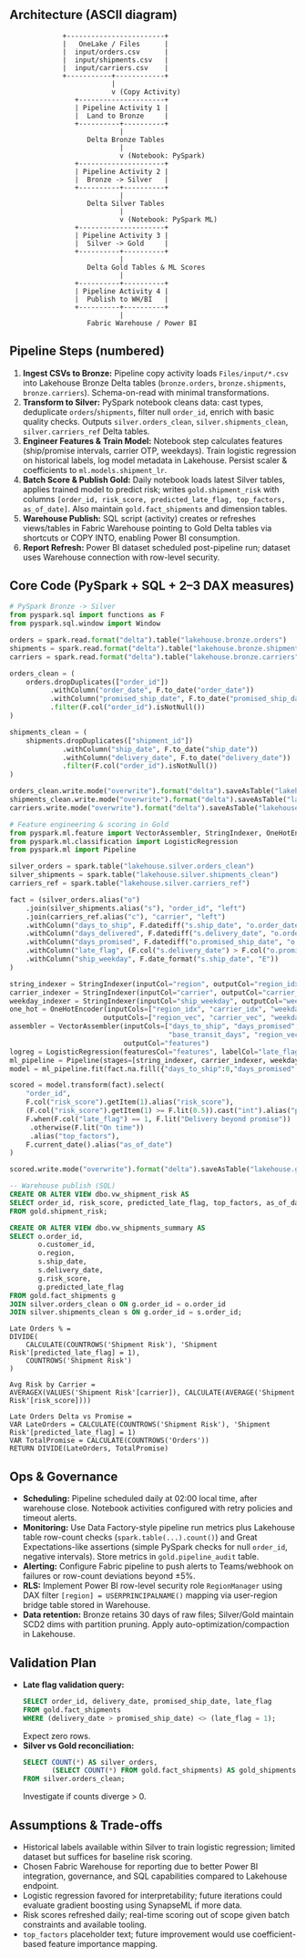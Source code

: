 Architecture (ASCII diagram)
---------------------------------
```
             +------------------------+
             |   OneLake / Files      |
             |  input/orders.csv      |
             |  input/shipments.csv   |
             |  input/carriers.csv    |
             +-----------+------------+
                         |
                         v (Copy Activity)
                +---------------------+
                | Pipeline Activity 1 |
                |  Land to Bronze     |
                +----------+----------+
                           |
                   Delta Bronze Tables
                           |
                           v (Notebook: PySpark)
                +---------------------+
                | Pipeline Activity 2 |
                |  Bronze -> Silver   |
                +----------+----------+
                           |
                   Delta Silver Tables
                           |
                           v (Notebook: PySpark ML)
                +---------------------+
                | Pipeline Activity 3 |
                |  Silver -> Gold     |
                +----------+----------+
                           |
                   Delta Gold Tables & ML Scores
                           |
                +----------+----------+
                | Pipeline Activity 4 |
                |  Publish to WH/BI   |
                +----------+----------+
                           |
                   Fabric Warehouse / Power BI
```

Pipeline Steps (numbered)
-------------------------
1. **Ingest CSVs to Bronze:** Pipeline copy activity loads `Files/input/*.csv` into Lakehouse Bronze Delta tables (`bronze.orders`, `bronze.shipments`, `bronze.carriers`). Schema-on-read with minimal transformations.
2. **Transform to Silver:** PySpark notebook cleans data: cast types, deduplicate `orders`/`shipments`, filter null `order_id`, enrich with basic quality checks. Outputs `silver.orders_clean`, `silver.shipments_clean`, `silver.carriers_ref` Delta tables.
3. **Engineer Features & Train Model:** Notebook step calculates features (ship/promise intervals, carrier OTP, weekdays). Train logistic regression on historical labels, log model metadata in Lakehouse. Persist scaler & coefficients to `ml.models.shipment_lr`.
4. **Batch Score & Publish Gold:** Daily notebook loads latest Silver tables, applies trained model to predict risk; writes `gold.shipment_risk` with columns `[order_id, risk_score, predicted_late_flag, top_factors, as_of_date]`. Also maintain `gold.fact_shipments` and dimension tables.
5. **Warehouse Publish:** SQL script (activity) creates or refreshes views/tables in Fabric Warehouse pointing to Gold Delta tables via shortcuts or COPY INTO, enabling Power BI consumption.
6. **Report Refresh:** Power BI dataset scheduled post-pipeline run; dataset uses Warehouse connection with row-level security.

Core Code (PySpark + SQL + 2–3 DAX measures)
---------------------------------------------
```python
# PySpark Bronze -> Silver
from pyspark.sql import functions as F
from pyspark.sql.window import Window

orders = spark.read.format("delta").table("lakehouse.bronze.orders")
shipments = spark.read.format("delta").table("lakehouse.bronze.shipments")
carriers = spark.read.format("delta").table("lakehouse.bronze.carriers")

orders_clean = (
    orders.dropDuplicates(["order_id"]) 
          .withColumn("order_date", F.to_date("order_date"))
          .withColumn("promised_ship_date", F.to_date("promised_ship_date"))
          .filter(F.col("order_id").isNotNull())
)

shipments_clean = (
    shipments.dropDuplicates(["shipment_id"]) 
             .withColumn("ship_date", F.to_date("ship_date"))
             .withColumn("delivery_date", F.to_date("delivery_date"))
             .filter(F.col("order_id").isNotNull())
)

orders_clean.write.mode("overwrite").format("delta").saveAsTable("lakehouse.silver.orders_clean")
shipments_clean.write.mode("overwrite").format("delta").saveAsTable("lakehouse.silver.shipments_clean")
carriers.write.mode("overwrite").format("delta").saveAsTable("lakehouse.silver.carriers_ref")
```

```python
# Feature engineering & scoring in Gold
from pyspark.ml.feature import VectorAssembler, StringIndexer, OneHotEncoder
from pyspark.ml.classification import LogisticRegression
from pyspark.ml import Pipeline

silver_orders = spark.table("lakehouse.silver.orders_clean")
silver_shipments = spark.table("lakehouse.silver.shipments_clean")
carriers_ref = spark.table("lakehouse.silver.carriers_ref")

fact = (silver_orders.alias("o")
    .join(silver_shipments.alias("s"), "order_id", "left")
    .join(carriers_ref.alias("c"), "carrier", "left")
    .withColumn("days_to_ship", F.datediff("s.ship_date", "o.order_date"))
    .withColumn("days_delivered", F.datediff("s.delivery_date", "o.order_date"))
    .withColumn("days_promised", F.datediff("o.promised_ship_date", "o.order_date"))
    .withColumn("late_flag", (F.col("s.delivery_date") > F.col("o.promised_ship_date")).cast("int"))
    .withColumn("ship_weekday", F.date_format("s.ship_date", "E"))
)

string_indexer = StringIndexer(inputCol="region", outputCol="region_idx", handleInvalid="keep")
carrier_indexer = StringIndexer(inputCol="carrier", outputCol="carrier_idx", handleInvalid="keep")
weekday_indexer = StringIndexer(inputCol="ship_weekday", outputCol="weekday_idx", handleInvalid="keep")
one_hot = OneHotEncoder(inputCols=["region_idx", "carrier_idx", "weekday_idx"],
                       outputCols=["region_vec", "carrier_vec", "weekday_vec"])
assembler = VectorAssembler(inputCols=["days_to_ship", "days_promised", "carrier_otp_rate_90d",
                                       "base_transit_days", "region_vec", "carrier_vec", "weekday_vec"],
                            outputCol="features")
logreg = LogisticRegression(featuresCol="features", labelCol="late_flag", probabilityCol="risk_score")
ml_pipeline = Pipeline(stages=[string_indexer, carrier_indexer, weekday_indexer, one_hot, assembler, logreg])
model = ml_pipeline.fit(fact.na.fill({"days_to_ship":0,"days_promised":0,"carrier_otp_rate_90d":0,"base_transit_days":0}))

scored = model.transform(fact).select(
    "order_id",
    F.col("risk_score").getItem(1).alias("risk_score"),
    (F.col("risk_score").getItem(1) >= F.lit(0.5)).cast("int").alias("predicted_late_flag"),
    F.when(F.col("late_flag") == 1, F.lit("Delivery beyond promise"))
     .otherwise(F.lit("On time"))
     .alias("top_factors"),
    F.current_date().alias("as_of_date")
)

scored.write.mode("overwrite").format("delta").saveAsTable("lakehouse.gold.shipment_risk")
```

```sql
-- Warehouse publish (SQL)
CREATE OR ALTER VIEW dbo.vw_shipment_risk AS
SELECT order_id, risk_score, predicted_late_flag, top_factors, as_of_date
FROM gold.shipment_risk;

CREATE OR ALTER VIEW dbo.vw_shipments_summary AS
SELECT o.order_id,
       o.customer_id,
       o.region,
       s.ship_date,
       s.delivery_date,
       g.risk_score,
       g.predicted_late_flag
FROM gold.fact_shipments g
JOIN silver.orders_clean o ON g.order_id = o.order_id
JOIN silver.shipments_clean s ON g.order_id = s.order_id;
```

```DAX
Late Orders % = 
DIVIDE(
    CALCULATE(COUNTROWS('Shipment Risk'), 'Shipment Risk'[predicted_late_flag] = 1),
    COUNTROWS('Shipment Risk')
)

Avg Risk by Carrier = 
AVERAGEX(VALUES('Shipment Risk'[carrier]), CALCULATE(AVERAGE('Shipment Risk'[risk_score])))

Late Orders Delta vs Promise = 
VAR LateOrders = CALCULATE(COUNTROWS('Shipment Risk'), 'Shipment Risk'[predicted_late_flag] = 1)
VAR TotalPromise = CALCULATE(COUNTROWS('Orders'))
RETURN DIVIDE(LateOrders, TotalPromise)
```

Ops & Governance
----------------
- **Scheduling:** Pipeline scheduled daily at 02:00 local time, after warehouse close. Notebook activities configured with retry policies and timeout alerts.
- **Monitoring:** Use Data Factory-style pipeline run metrics plus Lakehouse table row-count checks (`spark.table(...).count()`) and Great Expectations-like assertions (simple PySpark checks for null `order_id`, negative intervals). Store metrics in `gold.pipeline_audit` table.
- **Alerting:** Configure Fabric pipeline to push alerts to Teams/webhook on failures or row-count deviations beyond ±5%.
- **RLS:** Implement Power BI row-level security role `RegionManager` using DAX filter `[region] = USERPRINCIPALNAME()` mapping via user-region bridge table stored in Warehouse.
- **Data retention:** Bronze retains 30 days of raw files; Silver/Gold maintain SCD2 dims with partition pruning. Apply auto-optimization/compaction in Lakehouse.

Validation Plan
---------------
- **Late flag validation query:**
  ```sql
  SELECT order_id, delivery_date, promised_ship_date, late_flag
  FROM gold.fact_shipments
  WHERE (delivery_date > promised_ship_date) <> (late_flag = 1);
  ```
  Expect zero rows.
- **Silver vs Gold reconciliation:**
  ```sql
  SELECT COUNT(*) AS silver_orders, 
         (SELECT COUNT(*) FROM gold.fact_shipments) AS gold_shipments
  FROM silver.orders_clean;
  ```
  Investigate if counts diverge > 0.

Assumptions & Trade-offs
------------------------
- Historical labels available within Silver to train logistic regression; limited dataset but suffices for baseline risk scoring.
- Chosen Fabric Warehouse for reporting due to better Power BI integration, governance, and SQL capabilities compared to Lakehouse endpoint.
- Logistic regression favored for interpretability; future iterations could evaluate gradient boosting using SynapseML if more data.
- Risk scores refreshed daily; real-time scoring out of scope given batch constraints and available tooling.
- `top_factors` placeholder text; future improvement would use coefficient-based feature importance mapping.
